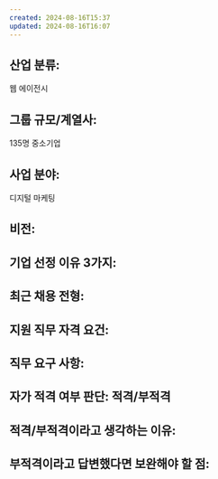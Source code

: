 ```yaml
---
created: 2024-08-16T15:37
updated: 2024-08-16T16:07
---
```



## 산업 분류:  
웹 에이전시 


## 그룹 규모/계열사:
135명 
중소기업
## 사업 분야:
디지털 마케팅

## 비전:

## 기업 선정 이유 3가지:

## 최근 채용 전형:

## 지원 직무 자격 요건:

## 직무 요구 사항:

## 자가 적격 여부 판단: 적격/부적격

## 적격/부적격이라고 생각하는 이유:

## 부적격이라고 답변했다면 보완해야 할 점:
